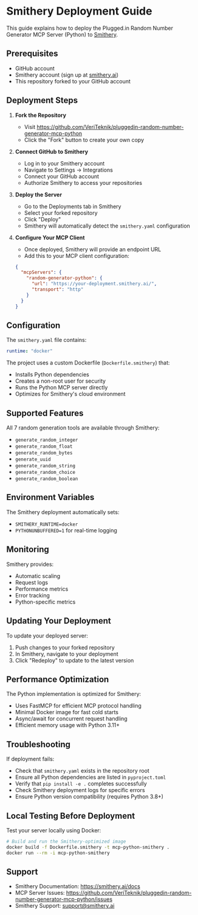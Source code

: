 # Smithery Deployment Guide

This guide explains how to deploy the Plugged.in Random Number Generator MCP Server (Python) to [Smithery](https://smithery.ai/).

## Prerequisites

- GitHub account
- Smithery account (sign up at [smithery.ai](https://smithery.ai/))
- This repository forked to your GitHub account

## Deployment Steps

1. **Fork the Repository**
   - Visit https://github.com/VeriTeknik/pluggedin-random-number-generator-mcp-python
   - Click the "Fork" button to create your own copy

2. **Connect GitHub to Smithery**
   - Log in to your Smithery account
   - Navigate to Settings → Integrations
   - Connect your GitHub account
   - Authorize Smithery to access your repositories

3. **Deploy the Server**
   - Go to the Deployments tab in Smithery
   - Select your forked repository
   - Click "Deploy"
   - Smithery will automatically detect the `smithery.yaml` configuration

4. **Configure Your MCP Client**
   - Once deployed, Smithery will provide an endpoint URL
   - Add this to your MCP client configuration:

   ```json
   {
     "mcpServers": {
       "random-generator-python": {
         "url": "https://your-deployment.smithery.ai/",
         "transport": "http"
       }
     }
   }
   ```

## Configuration

The `smithery.yaml` file contains:

```yaml
runtime: "docker"
```

The project uses a custom Dockerfile (`Dockerfile.smithery`) that:
- Installs Python dependencies
- Creates a non-root user for security
- Runs the Python MCP server directly
- Optimizes for Smithery's cloud environment

## Supported Features

All 7 random generation tools are available through Smithery:
- `generate_random_integer`
- `generate_random_float`
- `generate_random_bytes`
- `generate_uuid`
- `generate_random_string`
- `generate_random_choice`
- `generate_random_boolean`

## Environment Variables

The Smithery deployment automatically sets:
- `SMITHERY_RUNTIME=docker`
- `PYTHONUNBUFFERED=1` for real-time logging

## Monitoring

Smithery provides:
- Automatic scaling
- Request logs
- Performance metrics
- Error tracking
- Python-specific metrics

## Updating Your Deployment

To update your deployed server:

1. Push changes to your forked repository
2. In Smithery, navigate to your deployment
3. Click "Redeploy" to update to the latest version

## Performance Optimization

The Python implementation is optimized for Smithery:
- Uses FastMCP for efficient MCP protocol handling
- Minimal Docker image for fast cold starts
- Async/await for concurrent request handling
- Efficient memory usage with Python 3.11+

## Troubleshooting

If deployment fails:
- Check that `smithery.yaml` exists in the repository root
- Ensure all Python dependencies are listed in `pyproject.toml`
- Verify that `pip install -e .` completes successfully
- Check Smithery deployment logs for specific errors
- Ensure Python version compatibility (requires Python 3.8+)

## Local Testing Before Deployment

Test your server locally using Docker:

```bash
# Build and run the Smithery-optimized image
docker build -f Dockerfile.smithery -t mcp-python-smithery .
docker run --rm -i mcp-python-smithery
```

## Support

- Smithery Documentation: https://smithery.ai/docs
- MCP Server Issues: https://github.com/VeriTeknik/pluggedin-random-number-generator-mcp-python/issues
- Smithery Support: support@smithery.ai
